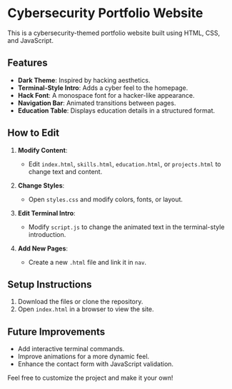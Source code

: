 # Cybersecurity Portfolio Website

This is a cybersecurity-themed portfolio website built using HTML, CSS, and JavaScript.

## Features
- **Dark Theme**: Inspired by hacking aesthetics.
- **Terminal-Style Intro**: Adds a cyber feel to the homepage.
- **Hack Font**: A monospace font for a hacker-like appearance.
- **Navigation Bar**: Animated transitions between pages.
- **Education Table**: Displays education details in a structured format.

## How to Edit
1. **Modify Content**:
   - Edit `index.html`, `skills.html`, `education.html`, or `projects.html` to change text and content.
   
2. **Change Styles**:
   - Open `styles.css` and modify colors, fonts, or layout.

3. **Edit Terminal Intro**:
   - Modify `script.js` to change the animated text in the terminal-style introduction.

4. **Add New Pages**:
   - Create a new `.html` file and link it in `nav`.

## Setup Instructions
1. Download the files or clone the repository.
2. Open `index.html` in a browser to view the site.

## Future Improvements
- Add interactive terminal commands.
- Improve animations for a more dynamic feel.
- Enhance the contact form with JavaScript validation.

Feel free to customize the project and make it your own!
```

